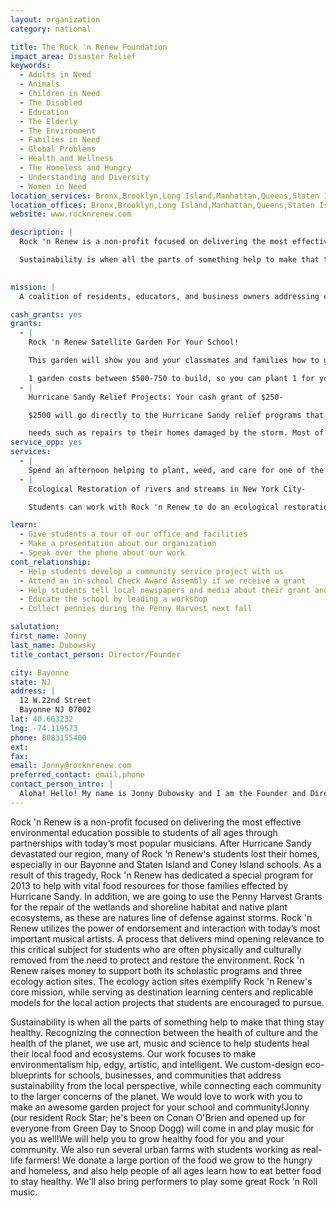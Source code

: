 ```yaml
---
layout: organization
category: national

title: The Rock 'n Renew Foundation
impact_area: Disaster Relief
keywords: 
  - Adults in Need
  - Animals
  - Children in Need
  - The Disabled
  - Education
  - The Elderly
  - The Environment
  - Families in Need
  - Global Problems
  - Health and Wellness
  - The Homeless and Hungry
  - Understanding and Diversity
  - Women in Need
location_services: Bronx,Brooklyn,Long Island,Manhattan,Queens,Staten Island,Greater New York
location_offices: Bronx,Brooklyn,Long Island,Manhattan,Queens,Staten Island,Greater New York
website: www.rocknrenew.com

description: |
  Rock 'n Renew is a non-profit focused on delivering the most effective environmental education possible to students of all ages through partnerships with today’s most popular musicians. After Hurricane Sandy devastated our region, many of Rock 'n Renew's students lost their homes, especially in our Bayonne and Staten Island and Coney Island schools. As a result of this tragedy, Rock 'n Renew has dedicated a special program for 2013 to help with vital food resources for those families effected by Hurricane Sandy. In addition, we are going to use the Penny Harvest Grants for the repair of the wetlands and shoreline habitat and native plant ecosystems, as these are natures line of defense against storms.  Rock 'n Renew utilizes the power of endorsement and interaction with today’s most important musical artists.  A process that delivers mind opening relevance to this critical subject for students who are often physically and culturally removed from the need to protect and restore the environment.  Rock 'n Renew raises money to support both its scholastic programs and three ecology action sites.  The ecology action sites exemplify Rock 'n Renew's core mission, while serving as destination learning centers and replicable models for the local action projects that students are encouraged to pursue.

  Sustainability is when all the parts of something help to make that thing stay healthy. Recognizing the connection between the health of culture and the health of the planet, we use art, music and science to help students heal their local food and ecosystems. Our work focuses to make environmentalism  hip, edgy, artistic, and intelligent. We custom-design eco-blueprints for schools, businesses, and communities that address sustainability from the local perspective, while connecting each community to the larger concerns of the planet. We would love to work with you to make an awesome garden project for your school and community!Jonny (our resident Rock Star; he's been on Conan O'Brien and opened up for everyone from Green Day to Snoop Dogg) will come in and play music for you as well!We will help you to grow healthy food for you and your community. We also run several urban farms with students working as real-life farmers! We donate a large portion of the food we grow to the hungry and homeless, and also help people of all ages learn how to eat better food to stay healthy. We'll also bring performers to play some great Rock 'n Roll music.

  
mission: |
  A coalition of residents, educators, and business owners addressing education, land-use and conservation in order to advance sustainable economic revitalization of the Rockaway community.  We create programs for the community that promote environmental justice and bring a greater appreciation of the environmental resources that exist in the Rockaway Peninsula. We hope to inspire urban planning solutions that will benefit all New Yorkers long into the future.

cash_grants: yes
grants: 
  - |
    Rock 'n Renew Satellite Garden For Your School!

    This garden will show you and your classmates and families how to grow your own food, cleanse the local watershed, help to provide food for native birds, bees, and other insects, and will also demonstrate other awesome environmental projects that you can learn from as you play in the garden.

    1 garden costs between $500-750 to build, so you can plant 1 for your school, or for $1000 or more you can sponsor other schools across NYC and share your experiences with other kids and their families.
  - |
    Hurricane Sandy Relief Projects: Your cash grant of $250-

    $2500 will go directly to the Hurricane Sandy relief programs that Rock 'n Renew is working on with the Bayonne School District as well as with schools in our Coney Island and Staten Island programs. This program will focus on the few remaining students and families that have direct-

    needs such as repairs to their homes damaged by the storm. Most of our students have already received aid for the immediate clean-up. Now we are focusing on repairing the ecosystem and habitat, along the shoreline that protects the community from these storms in the future. By doing large-scale native wetland restoration plantings through our Newark Bay restoration program (check it out here: http://tinyurl.com/b45uqrx) Students from over 45 schools in NYC and N.Y will take part in weekly field trips to visit, work, and learn at our three ecology center locations (Ave C btwn 3rd and 4th st in NYC, Grand St. in Brooklyn,and 12. W. 22nd St. in Bayonne, N.j)
service_opp: yes
services: 
  - |
    Spend an afternoon helping to plant, weed, and care for one of the two Rock 'n Renew ecology center sites. We can organize a field trip for you to help our garden center to be the best it can be!
  - |
    Ecological Restoration of rivers and streams in New York City-

    Students can work with Rock 'n Renew to do an ecological restoration and clean-up of local waterways. We are beginning a HUGE public art project that will include the installation of GIANT sculptures in NEwark Bay, The Hudson River and The East River. These sculptures will actually have pieces that are filled with materials and liquids that have microorganisms (tiny living creatures) that will help to clean the watershed as part of a big project to restore the health of our rivers and streams while better preparing the banks of these rivers to protect us from the storms of the future. With a cash grant students can also come and help install the plants at a variety of locations which we can customize for your school. We have had a lot of success in planning field trips with common cents participants.

learn: 
  - Give students a tour of our office and facilities
  - Make a presentation about our organization
  - Speak over the phone about our work
cont_relationship: 
  - Help students develop a community service project with us
  - Attend an in-school Check Award Assembly if we receive a grant
  - Help students tell local newspapers and media about their grant and/or project with us
  - Educate the school by leading a workshop
  - Collect pennies during the Penny Harvest next fall

salutation: 
first_name: Jonny
last_name: Dubowsky
title_contact_person: Director/Founder

city: Bayonne
state: NJ
address: |
  12 W.22nd Street  
  Bayonne NJ 07002
lat: 40.663232
lng: -74.119573
phone: 8083155400
ext: 
fax: 
email: Jonny@rocknrenew.com
preferred_contact: email,phone
contact_person_intro: |
  Aloha! Hello! My name is Jonny Dubowsky and I am the Founder and Director of The Rock 'n Renew Foundation. I also am the lead singer and guitarist in the rock band Jonny Lives! I have been an environmentalist since I was in 5th grade, and have been a musician all my life. I started Rock 'n Renew to show students how to use art, music, and science together to help heal our planet. I hope to work with you and have fun making a difference in our world.The small things that we do together will add up to create an incredible amount of positive change in your community.
---
```

Rock 'n Renew is a non-profit focused on delivering the most effective environmental education possible to students of all ages through partnerships with today’s most popular musicians. After Hurricane Sandy devastated our region, many of Rock 'n Renew's students lost their homes, especially in our Bayonne and Staten Island and Coney Island schools. As a result of this tragedy, Rock 'n Renew has dedicated a special program for 2013 to help with vital food resources for those families effected by Hurricane Sandy. In addition, we are going to use the Penny Harvest Grants for the repair of the wetlands and shoreline habitat and native plant ecosystems, as these are natures line of defense against storms.  Rock 'n Renew utilizes the power of endorsement and interaction with today’s most important musical artists.  A process that delivers mind opening relevance to this critical subject for students who are often physically and culturally removed from the need to protect and restore the environment.  Rock 'n Renew raises money to support both its scholastic programs and three ecology action sites.  The ecology action sites exemplify Rock 'n Renew's core mission, while serving as destination learning centers and replicable models for the local action projects that students are encouraged to pursue.

Sustainability is when all the parts of something help to make that thing stay healthy. Recognizing the connection between the health of culture and the health of the planet, we use art, music and science to help students heal their local food and ecosystems. Our work focuses to make environmentalism  hip, edgy, artistic, and intelligent. We custom-design eco-blueprints for schools, businesses, and communities that address sustainability from the local perspective, while connecting each community to the larger concerns of the planet. We would love to work with you to make an awesome garden project for your school and community!Jonny (our resident Rock Star; he's been on Conan O'Brien and opened up for everyone from Green Day to Snoop Dogg) will come in and play music for you as well!We will help you to grow healthy food for you and your community. We also run several urban farms with students working as real-life farmers! We donate a large portion of the food we grow to the hungry and homeless, and also help people of all ages learn how to eat better food to stay healthy. We'll also bring performers to play some great Rock 'n Roll music.

